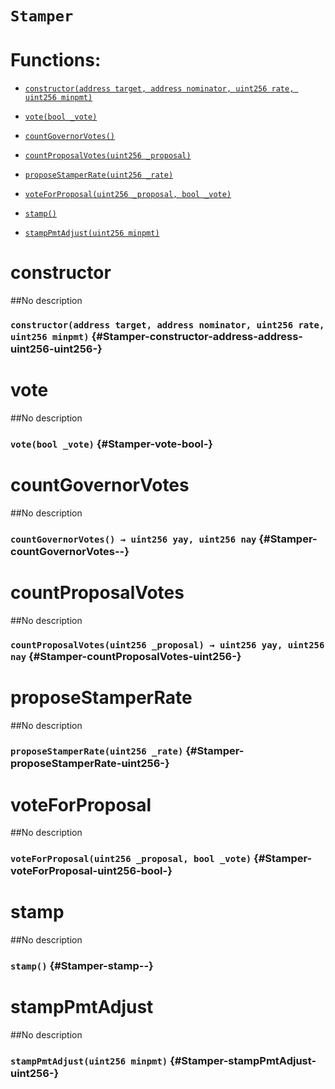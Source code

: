 # `Stamper`

# Functions:

- [`constructor(address target, address nominator, uint256 rate, uint256 minpmt)`](#Stamper-constructor-address-address-uint256-uint256-)

- [`vote(bool _vote)`](#Stamper-vote-bool-)

- [`countGovernorVotes()`](#Stamper-countGovernorVotes--)

- [`countProposalVotes(uint256 _proposal)`](#Stamper-countProposalVotes-uint256-)

- [`proposeStamperRate(uint256 _rate)`](#Stamper-proposeStamperRate-uint256-)

- [`voteForProposal(uint256 _proposal, bool _vote)`](#Stamper-voteForProposal-uint256-bool-)

- [`stamp()`](#Stamper-stamp--)

- [`stampPmtAdjust(uint256 minpmt)`](#Stamper-stampPmtAdjust-uint256-)

# constructor

##No description

### `constructor(address target, address nominator, uint256 rate, uint256 minpmt)` {#Stamper-constructor-address-address-uint256-uint256-}

# vote

##No description

### `vote(bool _vote)` {#Stamper-vote-bool-}

# countGovernorVotes

##No description

### `countGovernorVotes() → uint256 yay, uint256 nay` {#Stamper-countGovernorVotes--}

# countProposalVotes

##No description

### `countProposalVotes(uint256 _proposal) → uint256 yay, uint256 nay` {#Stamper-countProposalVotes-uint256-}

# proposeStamperRate

##No description

### `proposeStamperRate(uint256 _rate)` {#Stamper-proposeStamperRate-uint256-}

# voteForProposal

##No description

### `voteForProposal(uint256 _proposal, bool _vote)` {#Stamper-voteForProposal-uint256-bool-}

# stamp

##No description

### `stamp()` {#Stamper-stamp--}

# stampPmtAdjust

##No description

### `stampPmtAdjust(uint256 minpmt)` {#Stamper-stampPmtAdjust-uint256-}
